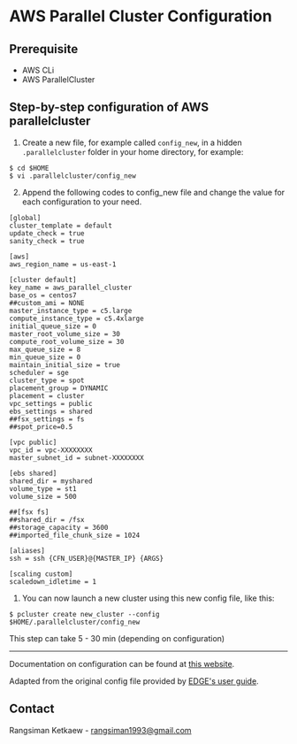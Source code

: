 # AWS Parallel Cluster Configuration

## Prerequisite

- AWS CLi
- AWS ParallelCluster

## Step-by-step configuration of AWS parallelcluster

1. Create a new file, for example called `config_new`, in a hidden `.parallelcluster` folder in your home directory, for example:

```
$ cd $HOME
$ vi .parallelcluster/config_new
```

2. Append the following codes to config_new file and change the value for each configuration to your need.

```
[global]
cluster_template = default
update_check = true
sanity_check = true

[aws]
aws_region_name = us-east-1

[cluster default]
key_name = aws_parallel_cluster
base_os = centos7
##custom_ami = NONE
master_instance_type = c5.large
compute_instance_type = c5.4xlarge
initial_queue_size = 0
master_root_volume_size = 30
compute_root_volume_size = 30
max_queue_size = 8
min_queue_size = 0
maintain_initial_size = true
scheduler = sge
cluster_type = spot
placement_group = DYNAMIC
placement = cluster
vpc_settings = public
ebs_settings = shared
##fsx_settings = fs
##spot_price=0.5

[vpc public]
vpc_id = vpc-XXXXXXXX
master_subnet_id = subnet-XXXXXXXX

[ebs shared]
shared_dir = myshared
volume_type = st1
volume_size = 500

##[fsx fs]
##shared_dir = /fsx
##storage_capacity = 3600
##imported_file_chunk_size = 1024

[aliases]
ssh = ssh {CFN_USER}@{MASTER_IP} {ARGS}

[scaling custom]
scaledown_idletime = 1
```

1. You can now launch a new cluster using this new config file, like this:

```
$ pcluster create new_cluster --config $HOME/.parallelcluster/config_new
```

This step can take 5 - 30 min (depending on configuration)

---

Documentation on configuration can be found at [this website](https://docs.aws.amazon.com/parallelcluster/latest/ug/configuration.html).

Adapted from the original config file provided by [EDGE's user guide](http://usr.dial3343.org/en/master/chapters/setup/cloud.html#sec-cloud-parallel-cluster).

## Contact

Rangsiman Ketkaew - rangsiman1993@gmail.com
